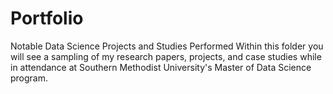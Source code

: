 # Portfolio
Notable Data Science Projects and Studies Performed
Within this folder you will see a sampling of my research papers, projects, and case studies while in attendance at Southern Methodist University's Master of Data Science program.
